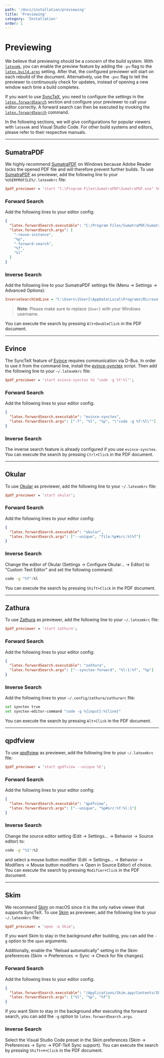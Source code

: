 ```yaml
---
path: '/docs/installation/previewing'
title: 'Previewing'
category: 'Installation'
order: 1
---
```


# Previewing

We believe that previewing should be a concern of the build system.
With [`latexmk`](https://ctan.org/pkg/latexmk?lang=en), you can enable the preview feature by adding the `-pv` flag
to the [`latex.build.args`](/docs/reference/configuration/#latexbuildargs) setting.
After that, the configured previewer will start on each rebuild of the document.
Alternatively, use the `-pvc` flag to tell the previewer to continuously check for updates,
instead of opening a new window each time a build completes.

If you want to use [SyncTeX](http://www.tug.org/TUGboat/tb29-3/tb93laurens.pdf),
you need to configure the settings in the [`latex.forwardSearch`](/docs/reference/configuration#latexforwardsearchexecutable) section
and configure your previewer to call your editor correctly.
A forward search can then be executed by invoking the [`latex.forwardSearch`](/docs/reference/commands#latexforwardsearch) command.

In the following sections, we will give configurations for popular viewers with `latexmk` and Visual Studio Code.
For other build systems and editors, please refer to their respective manuals.

---

## SumatraPDF

We highly recommend [SumatraPDF](https://www.sumatrapdfreader.org) on Windows
because Adobe Reader locks the opened PDF file and will therefore prevent further builds.
To use [SumatraPDF](https://www.sumatrapdfreader.org) as previewer, add the following line to your `%USERPROFILE%/.latexmkrc` file:

```perl
$pdf_previewer = 'start "C:\Program Files\SumatraPDF\SumatraPDF.exe" %O %S';
```

### Forward Search

Add the following lines to your editor config:

```json
{
  "latex.forwardSearch.executable": "C:/Program Files/SumatraPDF/SumatraPDF.exe",
  "latex.forwardSearch.args": [
    "-reuse-instance",
    "%p",
    "-forward-search",
    "%f",
    "%l"
  ]
}
```

### Inverse Search

Add the following line to your SumatraPDF settings file (Menu -> Settings -> Advanced Options):

```ini
InverseSearchCmdLine = "C:\Users\{User}\AppData\Local\Programs\Microsoft VS Code\Code.exe" -g "%f":%l
```

> **Note**: Please make sure to replace `{User}` with your Windows username.

You can execute the search by pressing `Alt+DoubleClick` in the PDF document.

---

## Evince

The SyncTeX feature of [Evince](https://wiki.gnome.org/Apps/Evince) requires communication via D-Bus.
In order to use it from the command line, install the [evince-synctex](https://github.com/latex-lsp/evince-synctex) script.
Then add the following line to your `~/.latexmkrc` file:

```perl
$pdf_previewer = 'start evince-synctex %S "code -g %f:%l"';
```

### Forward Search

Add the following lines to your editor config:

```json
{
  "latex.forwardSearch.executable": "evince-synctex",
  "latex.forwardSearch.args": ["-f", "%l", "%p", "\"code -g %f:%l\""]
}
```

### Inverse Search

The inverse search feature is already configured if you use `evince-synctex`.
You can execute the search by pressing `Ctrl+Click` in the PDF document.

---

## Okular

To use [Okular](https://okular.kde.org/) as previewer, add the following line to your `~/.latexmkrc` file:

```perl
$pdf_previewer = 'start okular';
```

### Forward Search

Add the following lines to your editor config:

```json
{
  "latex.forwardSearch.executable": "okular",
  "latex.forwardSearch.args": ["--unique", "file:%p#src:%l%f"]
}
```

### Inverse Search

Change the editor of Okular (Settings -> Configure Okular... -> Editor) to "Custom Text Editor" and set the following command:

```bash
code -g "%f":%l
```

You can execute the search by pressing `Shift+Click` in the PDF document.

---

## Zathura

To use [Zathura](https://pwmt.org/projects/zathura/) as previewer, add the following line to your `~/.latexmkrc` file:

```perl
$pdf_previewer = 'start zathura';
```

### Forward Search

Add the following lines to your editor config:

```json
{
  "latex.forwardSearch.executable": "zathura",
  "latex.forwardSearch.args": ["--synctex-forward", "%l:1:%f", "%p"]
}
```

### Inverse Search

Add the following lines to your `~/.config/zathura/zathurarc` file:

```bash
set synctex true
set synctex-editor-command "code -g %{input}:%{line}"
```

You can execute the search by pressing `Alt+Click` in the PDF document.

---

## qpdfview

To use [qpdfview](https://launchpad.net/qpdfview) as previewer, add the following line to your `~/.latexmkrc` file:

```perl
$pdf_previewer = 'start qpdfview --unique %S';
```

### Forward Search

Add the following lines to your editor config:

```json
{
  "latex.forwardSearch.executable": "qpdfview",
  "latex.forwardSearch.args": ["--unique", "%p#src:%f:%l:1"]
}
```

### Inverse Search

Change the source editor setting (Edit -> Settings... -> Behavior -> Source editor) to:

```bash
code -g "%1":%2
```

and select a mouse button modifier (Edit -> Settings... -> Behavior -> Modifiers -> Mouse button modifiers -> Open in Source Editor)
of choice.
You can execute the search by pressing `Modifier+Click` in the PDF document.

---

## Skim

We recommend [Skim](https://skim-app.sourceforge.io/) on macOS since it is the only native viewer that supports SyncTeX.
To use [Skim](https://skim-app.sourceforge.io/) as previewer, add the following line to your `~/.latexmkrc` file:

```perl
$pdf_previewer = 'open -a Skim';
```

If you want Skim to stay in the background after building,
you can add the `-g` option to the `open` arguments.

Additionally, enable the "Reload automatically" setting in the Skim preferences (Skim -> Preferences -> Sync -> Check for file changes).

### Forward Search

Add the following lines to your editor config:

```json
{
  "latex.forwardSearch.executable": "/Applications/Skim.app/Contents/SharedSupport/displayline",
  "latex.forwardSearch.args": ["%l", "%p", "%f"]
}
```

If you want Skim to stay in the background after
executing the forward search, you can add the `-g` option
to `latex.forwardSearch.args`.

### Inverse Search

Select the Visual Studio Code preset in the Skim preferences (Skim -> Preferences -> Sync -> PDF-TeX Sync support).
You can execute the search by pressing `Shift+⌘+Click` in the PDF document.

